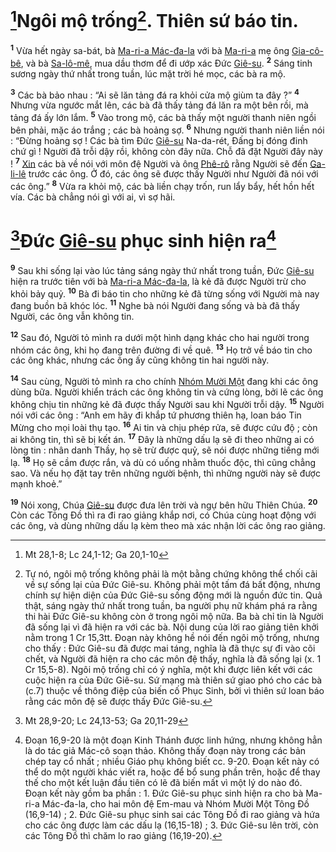 # [^1@-74f6e8ee-d82d-4ec7-8871-d20aa3a90e61]Ngôi mộ trống[^1-74f6e8ee-d82d-4ec7-8871-d20aa3a90e61]. Thiên sứ báo tin.
<sup><b>1</b></sup> Vừa hết ngày sa-bát, bà [Ma-ri-a Mác-đa-la]() với bà [Ma-ri-a]() mẹ ông [Gia-cô-bê](), và bà [Sa-lô-mê](), mua dầu thơm để đi ướp xác Đức [Giê-su](). <sup><b>2</b></sup> Sáng tinh sương ngày thứ nhất trong tuần, lúc mặt trời hé mọc, các bà ra mộ.

<sup><b>3</b></sup> Các bà bảo nhau : “Ai sẽ lăn tảng đá ra khỏi cửa mộ giùm ta đây ?” <sup><b>4</b></sup> Nhưng vừa ngước mắt lên, các bà đã thấy tảng đá lăn ra một bên rồi, mà tảng đá ấy lớn lắm. <sup><b>5</b></sup> Vào trong mộ, các bà thấy một người thanh niên ngồi bên phải, mặc áo trắng ; các bà hoảng sợ. <sup><b>6</b></sup> Nhưng người thanh niên liền nói : “Đừng hoảng sợ ! Các bà tìm Đức [Giê-su]() Na-da-rét, Đấng bị đóng đinh chứ gì ! Người đã trỗi dậy rồi, không còn đây nữa. Chỗ đã đặt Người đây này ! <sup><b>7</b></sup> [Xin]() các bà về nói với môn đệ Người và ông [Phê-rô]() rằng Người sẽ đến [Ga-li-lê]() trước các ông. Ở đó, các ông sẽ được thấy Người như Người đã nói với các ông.” <sup><b>8</b></sup> Vừa ra khỏi mộ, các bà liền chạy trốn, run lẩy bẩy, hết hồn hết vía. Các bà chẳng nói gì với ai, vì sợ hãi.


# [^2@-74f6e8ee-d82d-4ec7-8871-d20aa3a90e61]Đức [Giê-su]() phục sinh hiện ra[^2-74f6e8ee-d82d-4ec7-8871-d20aa3a90e61]
<sup><b>9</b></sup> Sau khi sống lại vào lúc tảng sáng ngày thứ nhất trong tuần, Đức [Giê-su]() hiện ra trước tiên với bà [Ma-ri-a Mác-đa-la](), là kẻ đã được Người trừ cho khỏi bảy quỷ. <sup><b>10</b></sup> Bà đi báo tin cho những kẻ đã từng sống với Người mà nay đang buồn bã khóc lóc. <sup><b>11</b></sup> Nghe bà nói Người đang sống và bà đã thấy Người, các ông vẫn không tin.

<sup><b>12</b></sup> Sau đó, Người tỏ mình ra dưới một hình dạng khác cho hai người trong nhóm các ông, khi họ đang trên đường đi về quê. <sup><b>13</b></sup> Họ trở về báo tin cho các ông khác, nhưng các ông ấy cũng không tin hai người này.

<sup><b>14</b></sup> Sau cùng, Người tỏ mình ra cho chính [Nhóm Mười Một]() đang khi các ông dùng bữa. Người khiển trách các ông không tin và cứng lòng, bởi lẽ các ông không chịu tin những kẻ đã được thấy Người sau khi Người trỗi dậy. <sup><b>15</b></sup> Người nói với các ông : “Anh em hãy đi khắp tứ phương thiên hạ, loan báo Tin Mừng cho mọi loài thụ tạo. <sup><b>16</b></sup> Ai tin và chịu phép rửa, sẽ được cứu độ ; còn ai không tin, thì sẽ bị kết án. <sup><b>17</b></sup> Đây là những dấu lạ sẽ đi theo những ai có lòng tin : nhân danh Thầy, họ sẽ trừ được quỷ, sẽ nói được những tiếng mới lạ. <sup><b>18</b></sup> Họ sẽ cầm được rắn, và dù có uống nhằm thuốc độc, thì cũng chẳng sao. Và nếu họ đặt tay trên những người bệnh, thì những người này sẽ được mạnh khoẻ.”

<sup><b>19</b></sup> Nói xong, Chúa [Giê-su]() được đưa lên trời và ngự bên hữu Thiên Chúa. <sup><b>20</b></sup> Còn các Tông Đồ thì ra đi rao giảng khắp nơi, có Chúa cùng hoạt động với các ông, và dùng những dấu lạ kèm theo mà xác nhận lời các ông rao giảng.

[^1-74f6e8ee-d82d-4ec7-8871-d20aa3a90e61]: Tự nó, ngôi mộ trống không phải là một bằng chứng không thể chối cãi về sự sống lại của Đức Giê-su. Không phải một tấm đá bất động, nhưng chính sự hiện diện của Đức Giê-su sống động mới là nguồn đức tin. Quả thật, sáng ngày thứ nhất trong tuần, ba người phụ nữ khám phá ra rằng thi hài Đức Giê-su không còn ở trong ngôi mộ nữa. Ba bà chỉ tin là Người đã sống lại vì đã hiện ra với các bà. Nội dung của lời rao giảng tiên khởi nằm trong 1 Cr 15,3tt. Đoạn này không hề nói đến ngôi mộ trống, nhưng cho thấy : Đức Giê-su đã được mai táng, nghĩa là đã thực sự đi vào cõi chết, và Người đã hiện ra cho các môn đệ thấy, nghĩa là đã sống lại (x. 1 Cr 15,5-8). Ngôi mộ trống chỉ có ý nghĩa, một khi được liên kết với các cuộc hiện ra của Đức Giê-su. Sứ mạng mà thiên sứ giao phó cho các bà (c.7) thuộc về thông điệp của biến cố Phục Sinh, bởi vì thiên sứ loan báo rằng các môn đệ sẽ được thấy Đức Giê-su.
[^2-74f6e8ee-d82d-4ec7-8871-d20aa3a90e61]: Đoạn 16,9-20 là một đoạn Kinh Thánh được linh hứng, nhưng không hẳn là do tác giả Mác-cô soạn thảo. Không thấy đoạn này trong các bản chép tay cổ nhất ; nhiều Giáo phụ không biết cc. 9-20. Đoạn kết này có thể do một người khác viết ra, hoặc để bổ sung phần trên, hoặc để thay thế cho một kết luận đầu tiên có lẽ đã biến mất vì một lý do nào đó. Đoạn kết này gồm ba phần : 1. Đức Giê-su phục sinh hiện ra cho bà Ma-ri-a Mác-đa-la, cho hai môn đệ Em-mau và Nhóm Mười Một Tông Đồ (16,9-14) ; 2. Đức Giê-su phục sinh sai các Tông Đồ đi rao giảng và hứa cho các ông được làm các dấu lạ (16,15-18) ; 3. Đức Giê-su lên trời, còn các Tông Đồ thì chăm lo rao giảng (16,19-20).
[^1@-74f6e8ee-d82d-4ec7-8871-d20aa3a90e61]: Mt 28,1-8; Lc 24,1-12; Ga 20,1-10
[^2@-74f6e8ee-d82d-4ec7-8871-d20aa3a90e61]: Mt 28,9-20; Lc 24,13-53; Ga 20,11-29